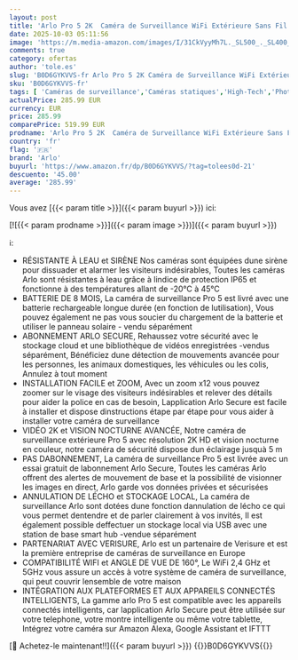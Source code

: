 ```yaml
---
layout: post
title: 'Arlo Pro 5 2K  Caméra de Surveillance WiFi Extérieure Sans Fil  Vision Nocturne Couleur Avancée  Éclairage  Sirène et WiFi Double Bande  Essai Abonnement Secure Inclus  3 Caméras Blanc'
date: 2025-10-03 05:11:56
image: 'https://m.media-amazon.com/images/I/31CkVyyMh7L._SL500_._SL400_.jpg'
comments: true
category: ofertas
author: 'tole.es'
slug: 'B0D6GYKVVS-fr Arlo Pro 5 2K Caméra de Surveillance WiFi Extérieure Sans...'
sku: 'B0D6GYKVVS-fr'
tags: [ 'Caméras de surveillance','Caméras statiques','High-Tech','Photo et caméscopes','arlo','🇫🇷', ]
actualPrice: 285.99 EUR
currency: EUR
price: 285.99
comparePrice: 519.99 EUR
prodname: 'Arlo Pro 5 2K  Caméra de Surveillance WiFi Extérieure Sans Fil  Vision Nocturne Couleur Avancée  Éclairage  Sirène et WiFi Double Bande  Essai Abonnement Secure Inclus  3 Caméras Blanc'
country: 'fr'
flag: '🇫🇷'
brand: 'Arlo'
buyurl: 'https://www.amazon.fr/dp/B0D6GYKVVS/?tag=tolees0d-21'
descuento: '45.00'
average: '285.99'
---
```


Vous avez [{{< param title >}}]({{< param buyurl >}}) ici:

[![{{< param prodname >}}]({{< param image >}})]({{< param buyurl >}})

ℹ️:

- RÉSISTANTE À LEAU et SIRÈNE Nos caméras sont équipées dune sirène pour dissuader et alarmer les visiteurs indésirables, Toutes les caméras Arlo sont résistantes à leau grâce à lindice de protection IP65 et fonctionne à des températures allant de -20°C à 45°C
- BATTERIE DE 8 MOIS, La caméra de surveillance Pro 5 est livré avec une batterie rechargeable longue durée (en fonction de lutilisation), Vous pouvez également ne pas vous soucier du chargement de la batterie et utiliser le panneau solaire - vendu séparément
- ABONNEMENT ARLO SECURE, Rehaussez votre sécurité avec le stockage cloud et une bibliothèque de vidéos enregistrées -vendus séparément, Bénéficiez dune détection de mouvements avancée pour les personnes, les animaux domestiques, les véhicules ou les colis, Annulez à tout moment
- INSTALLATION FACILE et ZOOM, Avec un zoom x12 vous pouvez zoomer sur le visage des visiteurs indésirables et relever des détails pour aider la police en cas de besoin, Lapplication Arlo Secure est facile à installer et dispose dinstructions étape par étape pour vous aider à installer votre caméra de surveillance
- VIDÉO 2K et VISION NOCTURNE AVANCÉE, Notre caméra de surveillance extérieure Pro 5 avec résolution 2K HD et vision nocturne en couleur, notre caméra de sécurité dispose dun éclairage jusquà 5 m
- PAS DABONNEMENT, La caméra de surveillance Pro 5 est livrée avec un essai gratuit de labonnement Arlo Secure, Toutes les caméras Arlo offrent des alertes de mouvement de base et la possibilité de visionner les images en direct, Arlo garde vos données privées et sécurisées
- ANNULATION DE LÉCHO et STOCKAGE LOCAL, La caméra de surveillance Arlo sont dotées dune fonction dannulation de lécho ce qui vous permet dentendre et de parler clairement à vos invités, Il est également possible deffectuer un stockage local via USB avec une station de base smart hub -vendue séparément
- PARTENARIAT AVEC VERISURE, Arlo est un partenaire de Verisure et est la première entreprise de caméras de surveillance en Europe
- COMPATIBILITÉ WIFI et ANGLE DE VUE DE 160°, Le WiFi 2,4 GHz et 5GHz vous assure un accès à votre système de caméra de surveillance, qui peut couvrir lensemble de votre maison
- INTÉGRATION AUX PLATEFORMES ET AUX APPAREILS CONNECTÉS INTELLIGENTS, La gamme arlo Pro 5 est compatible avec les appareils connectés intelligents, car lapplication Arlo Secure peut être utilisée sur votre telephone, votre montre intelligente ou même votre tablette, Intégrez votre caméra sur Amazon Alexa, Google Assistant et IFTTT

[🛒 Achetez-le maintenant!!]({{< param buyurl >}})
{{<world>}}B0D6GYKVVS{{</world>}}
